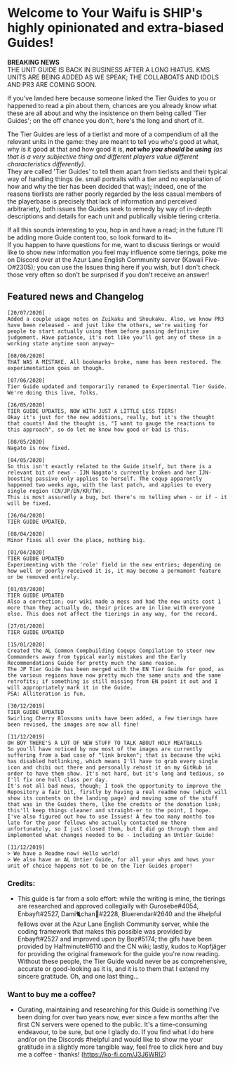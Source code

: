 # Welcome to Your Waifu is SHIP's highly opinionated and extra-biased Guides!

**BREAKING NEWS**  
THE UNIT GUIDE IS BACK IN BUSINESS AFTER A LONG HIATUS. KMS UNITS ARE BEING ADDED AS WE SPEAK; THE COLLABOATS AND IDOLS AND PR3 ARE COMING SOON.

If you've landed here because someone linked the Tier Guides to you or happened to read a pin about them, chances are you already know what these are all about and why the insistence on them being called 'Tier Guides'; on the off chance you don't, here's the long and short of it.

The Tier Guides are less of a tierlist and more of a compendium of all the relevant units in the game: they are meant to tell you who's good at what, why is it good at that and how good it is, ***not who you should be using** (as that is a very subjective thing and different players value different characteristics differently)*.  
They are called 'Tier Guides' to tell them apart from tierlists and their typical way of handling things (ie. small portraits with a tier and no explanation of how and why the tier has been decided that way); indeed, one of the reasons tierlists are rather poorly regarded by the less casual members of the playerbase is precisely that lack of information and perceived arbitrariety, both issues the Guides seek to remedy by way of in-depth descriptions and details for each unit and publically visible tiering criteria.  

If all this sounds interesting to you, hop in and have a read; in the future I'll be adding more Guide content too, so look forward to it~  
If you happen to have questions for me, want to discuss tierings or would like to show new information you feel may influence some tierings, poke me on Discord over at the Azur Lane English Community server (Kawaii Five-O#2305); you can use the Issues thing here if you wish, but I don't check those very often so don't be surprised if you don't receive an answer!

## Featured news and Changelog
```
[20/07/2020]
Added a couple usage notes on Zuikaku and Shoukaku. Also, we know PR3 have been released - and just like the others, we're waiting for people to start actually using them before passing definitive judgement. Have patience, it's not like you'll get any of these in a working state anytime soon anyway~

[08/06/2020]
THAT WAS A MISTAKE. All bookmarks broke, name has been restored. The experimentation goes on though.

[07/06/2020]
Tier Guide updated and temporarily renamed to Experimental Tier Guide. We're doing this live, folks.

[26/05/2020]
TIER GUIDE UPDATES, NOW WITH JUST A LITTLE LESS TIERS!
Okay it's just for the new additions, really, but it's the thought that counts! And the thought is, "I want to gauge the reactions to this approach", so do let me know how good or bad is this.

[08/05/2020]
Nagato is now fixed. 

[04/05/2020]
So this isn't exactly related to the Guide itself, but there is a relevant bit of news - IJN Nagato's currently broken and her IJN-boosting passive only applies to herself. The coqup apparently happened two weeks ago, with the last patch, and applies to every single region (CN/JP/EN/KR/TW).
This is most assuredly a bug, but there's no telling when - or if - it will be fixed.

[26/04/2020]
TIER GUIDE UPDATED.

[08/04/2020]
Minor fixes all over the place, nothing big.

[01/04/2020]
TIER GUIDE UPDATED
Experimenting with the 'role' field in the new entries; depending on how well or poorly received it is, it may become a permament feature or be removed entirely.

[01/03/2020]
TIER GUIDE UPDATED
Also a correction; our wiki made a mess and had the new units cost 1 more than they actually do, their prices are in line with everyone else. This does not affect the tierings in any way, for the record.

[27/01/2020]
TIER GUIDE UPDATED

[15/01/2020]
Created the AL Common Compbuilding Coqups Compilation to steer new Commanders away from typical early mistakes and the Early Recommendations Guide for pretty much the same reason.  
The JP Tier Guide has been merged with the EN Tier Guide for good, as the various regions have now pretty much the same units and the same retrofits; if something is still missing from EN point it out and I will appropriately mark it in the Guide.
PSA: Alliteration is fun.

[30/12/2019]
TIER GUIDE UPDATED
Swirling Cherry Blossoms units have been added, a few tierings have been revised, the images are now all fine!

[11/12/2019]
OH BOY THERE'S A LOT OF NEW STUFF TO TALK ABOUT HOLY MEATBALLS
So you'll have noticed by now most of the images are currently suffering from a bad case of "link broken"; that is because the wiki has disabled hotlinking, which means I'll have to grab every single icon and chibi out there and personally rehost it on my GitHub in order to have them show. It's not hard, but it's long and tedious, so I'll fix one hull class per day.
It's not all bad news, though; I took the opportunity to improve the Repository a fair bit, firstly by having a real readme now (which will show its contents on the landing page) and moving some of the stuff that was in the Guides there, like the credits or the donation link; this'll keep things cleaner and straight-er to the point, I hope.
I've also figured out how to use Issues! A few too many months too late for the poor fellows who actually contacted me there unfortunately, so I just closed them, but I did go through them and implemented what changes needed to be - including an Untier Guide!

[11/12/2019]
> We have a Readme now! Hello world!
> We also have an AL Untier Guide, for all your whys amd hows your unit of choice happens not to be on the Tier Guides proper!
```

### Credits:
- This guide is far from a solo effort: while the writing is mine, the tierings are researched and approved collegially with Gurosebe#4054, Enbayft#2527, Dami🐈chan🐇#2228, Bluerendar#2640 and the #helpful fellows over at the Azur Lane English Community server, while the coding framework that makes this possible was provided by Enbayft#2527 and improved upon by Boz#5174; the gifs have been provided by Halfminute#6110 and the CN wiki; lastly, kudos to Kopfjäger for providing the original framework for the guide you're now reading.  
Without these people, the Tier Guide would never be as comprehensive, accurate or good-looking as it is, and it is to them that I extend my sincere gratitude.
Oh, and one last thing...
 
### Want to buy me a coffee?
- Curating, maintaining and researching for this Guide is something I've been doing for over two years now, ever since a few months after the first CN servers were opened to the public. It's a time-consuming endeavour, to be sure, but one I gladly do. If you find what I do here and/or on the Discords #helpful and would like to show me your gratitude in a slightly more tangible way, feel free to click here and buy me a coffee - thanks! (https://ko-fi.com/J3J6WRI2)
